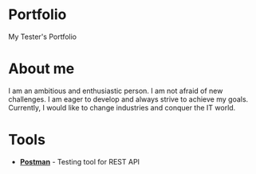 # Portfolio
My Tester's Portfolio
# About me
I am an ambitious and enthusiastic person. I am not afraid of new challenges. I am eager to develop and always strive to achieve my goals. Currently, 
I would like to change industries and conquer the IT world.
# Tools
* **[Postman](https://www.postman.com/)** - Testing tool for REST API
